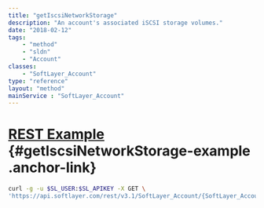 ```yaml
---
title: "getIscsiNetworkStorage"
description: "An account's associated iSCSI storage volumes."
date: "2018-02-12"
tags:
    - "method"
    - "sldn"
    - "Account"
classes:
    - "SoftLayer_Account"
type: "reference"
layout: "method"
mainService : "SoftLayer_Account"
---
```


# [REST Example](#getIscsiNetworkStorage-example) <a href="/article/rest/"><i class="fas fa-question"></i></a> {#getIscsiNetworkStorage-example .anchor-link} 
```bash
curl -g -u $SL_USER:$SL_APIKEY -X GET \
'https://api.softlayer.com/rest/v3.1/SoftLayer_Account/{SoftLayer_AccountID}/getIscsiNetworkStorage'
```
